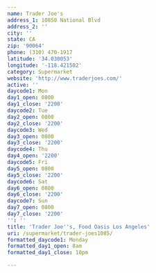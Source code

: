 ```yaml
---
name: Trader Joe's
address_1: 10850 National Blvd
address_2: ''
city: ''
state: CA
zip: '90064'
phone: (310) 470-1917
latitude: '34.030053'
longitude: '-118.421502'
category: Supermarket
website: 'http://www.traderjoes.com/'
active: ''
daycode1: Mon
day1_open: 0800
day1_close: '2200'
daycode2: Tue
day2_open: 0800
day2_close: '2200'
daycode3: Wed
day3_open: 0800
day3_close: '2200'
daycode4: Thu
day4_open: '2200'
daycode5: Fri
day5_open: 0800
day5_close: '2200'
daycode6: Sat
day6_open: 0800
day6_close: '2200'
daycode7: Sun
day7_open: 0800
day7_close: '2200'
'': ''
title: 'Trader Joe''s, Food Oasis Los Angeles'
uri: /supermarket/trader-joes1085/
formatted_daycode1: Monday
formatted_day1_open: 8am
formatted_day1_close: 10pm

---
```

